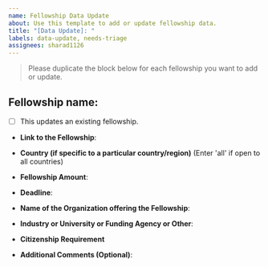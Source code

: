 ```yaml
---
name: Fellowship Data Update
about: Use this template to add or update fellowship data.
title: "[Data Update]: "
labels: data-update, needs-triage
assignees: sharad1126
--- 
```


> Please duplicate the block below for each fellowship you want to add or update.

## Fellowship name: 

* [ ] This updates an existing fellowship. 

- **Link to the Fellowship**: 

- **Country (if specific to a particular country/region)** (Enter 'all' if open to all countries)

- **Fellowship Amount**:

- **Deadline**:

- **Name of the Organization offering the Fellowship**:

- **Industry or University or Funding Agency or Other**: 

- **Citizenship Requirement**

- **Additional Comments (Optional)**: 
